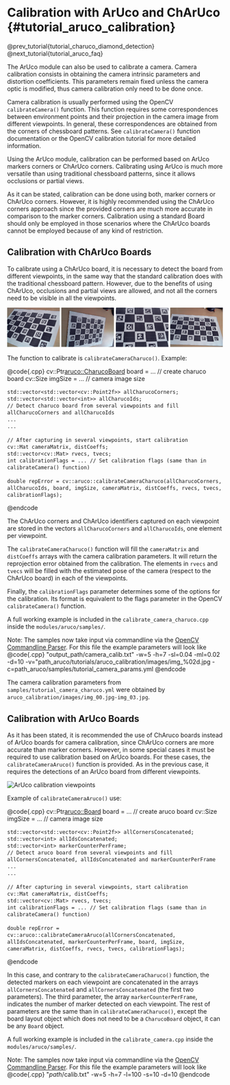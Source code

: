 Calibration with ArUco and ChArUco {#tutorial_aruco_calibration}
==============================

@prev_tutorial{tutorial_charuco_diamond_detection}
@next_tutorial{tutorial_aruco_faq}

The ArUco module can also be used to calibrate a camera. Camera calibration consists in obtaining the
camera intrinsic parameters and distortion coefficients. This parameters remain fixed unless the camera
optic is modified, thus camera calibration only need to be done once.

Camera calibration is usually performed using the OpenCV ```calibrateCamera()``` function. This function
requires some correspondences between environment points and their projection in the camera image from
different viewpoints. In general, these correspondences are obtained from the corners of chessboard
patterns. See ```calibrateCamera()``` function documentation or the OpenCV calibration tutorial for
more detailed information.

Using the ArUco module, calibration can be performed based on ArUco markers corners or ChArUco corners.
Calibrating using ArUco is much more versatile than using traditional chessboard patterns, since it
allows occlusions or partial views.

As it can be stated, calibration can be done using both, marker corners or ChArUco corners. However,
it is highly recommended using the ChArUco corners approach since the provided corners are much
more accurate in comparison to the marker corners. Calibration using a standard Board should only be
employed in those scenarios where the ChArUco boards cannot be employed because of any kind of restriction.

Calibration with ChArUco Boards
------

To calibrate using a ChArUco board, it is necessary to detect the board from different viewpoints, in the
same way that the standard calibration does with the traditional chessboard pattern. However, due to the
benefits of using ChArUco, occlusions and partial views are allowed, and not all the corners need to be
visible in all the viewpoints.

![ChArUco calibration viewpoints](images/charucocalibration.png)

The function to calibrate is ```calibrateCameraCharuco()```. Example:

@code{.cpp}
    cv::Ptr<aruco::CharucoBoard> board = ... // create charuco board
    cv::Size imgSize = ... // camera image size

    std::vector<std::vector<cv::Point2f>> allCharucoCorners;
    std::vector<std::vector<int>> allCharucoIds;
    // Detect charuco board from several viewpoints and fill allCharucoCorners and allCharucoIds
    ...
    ...

    // After capturing in several viewpoints, start calibration
    cv::Mat cameraMatrix, distCoeffs;
    std::vector<cv::Mat> rvecs, tvecs;
    int calibrationFlags = ... // Set calibration flags (same than in calibrateCamera() function)

    double repError = cv::aruco::calibrateCameraCharuco(allCharucoCorners, allCharucoIds, board, imgSize, cameraMatrix, distCoeffs, rvecs, tvecs, calibrationFlags);
@endcode

The ChArUco corners and ChArUco identifiers captured on each viewpoint are stored in the vectors ```allCharucoCorners``` and ```allCharucoIds```, one element per viewpoint.

The ```calibrateCameraCharuco()``` function will fill the ```cameraMatrix``` and ```distCoeffs``` arrays with the camera calibration parameters. It will return the reprojection
error obtained from the calibration. The elements in ```rvecs``` and ```tvecs``` will be filled with the estimated pose of the camera (respect to the ChArUco board)
in each of the viewpoints.

Finally, the ```calibrationFlags``` parameter determines some of the options for the calibration. Its format is equivalent to the flags parameter in the OpenCV
```calibrateCamera()``` function.

A full working example is included in the `calibrate_camera_charuco.cpp` inside the `modules/aruco/samples/`.

Note: The samples now take input via commandline via the [OpenCV Commandline Parser](http://docs.opencv.org/trunk/d0/d2e/classcv_1_1CommandLineParser.html#gsc.tab=0). For this file the example parameters will look like
@code{.cpp}
    "output_path/camera_calib.txt" -w=5 -h=7 -sl=0.04 -ml=0.02 -d=10
    -v="path_aruco/tutorials/aruco_calibration/images/img_%02d.jpg
    -c=path_aruco/samples/tutorial_camera_params.yml
@endcode

The camera calibration parameters from `samples/tutorial_camera_charuco.yml` were obtained by `aruco_calibration/images/img_00.jpg-img_03.jpg`.

Calibration with ArUco Boards
------

As it has been stated, it is recommended the use of ChAruco boards instead of ArUco boards for camera calibration, since
ChArUco corners are more accurate than marker corners. However, in some special cases it must be required to use calibration
based on ArUco boards. For these cases, the ```calibrateCameraAruco()``` function is provided. As in the previous case, it
requires the detections of an ArUco board from different viewpoints.

![ArUco calibration viewpoints](images/arucocalibration.png)

Example of ```calibrateCameraAruco()``` use:

@code{.cpp}
    cv::Ptr<aruco::Board> board = ... // create aruco board
    cv::Size imgSize = ... // camera image size

    std::vector<std::vector<cv::Point2f>> allCornersConcatenated;
    std::vector<int> allIdsConcatenated;
    std::vector<int> markerCounterPerFrame;
    // Detect aruco board from several viewpoints and fill allCornersConcatenated, allIdsConcatenated and markerCounterPerFrame
    ...
    ...

    // After capturing in several viewpoints, start calibration
    cv::Mat cameraMatrix, distCoeffs;
    std::vector<cv::Mat> rvecs, tvecs;
    int calibrationFlags = ... // Set calibration flags (same than in calibrateCamera() function)

    double repError = cv::aruco::calibrateCameraAruco(allCornersConcatenated, allIdsConcatenated, markerCounterPerFrame, board, imgSize, cameraMatrix, distCoeffs, rvecs, tvecs, calibrationFlags);
@endcode

In this case, and contrary to the ```calibrateCameraCharuco()``` function, the detected markers on each viewpoint are concatenated in the arrays ```allCornersConcatenated``` and
```allCornersConcatenated``` (the first two parameters). The third parameter, the array ```markerCounterPerFrame```, indicates the number of marker detected on each viewpoint.
The rest of parameters are the same than in ```calibrateCameraCharuco()```, except the board layout object which does not need to be a ```CharucoBoard``` object, it can be
any ```Board``` object.

A full working example is included in the `calibrate_camera.cpp` inside the `modules/aruco/samples/`.

Note: The samples now take input via commandline via the [OpenCV Commandline Parser](http://docs.opencv.org/trunk/d0/d2e/classcv_1_1CommandLineParser.html#gsc.tab=0). For this file the example parameters will look like
@code{.cpp}
    "_path_/calib.txt" -w=5 -h=7 -l=100 -s=10 -d=10
@endcode
